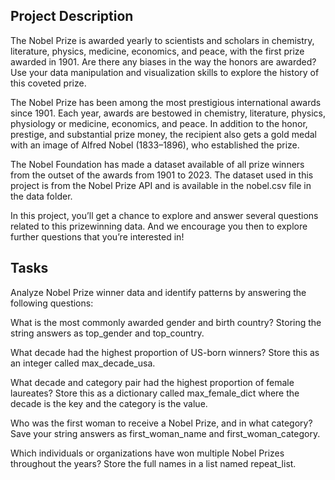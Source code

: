 ## Project Description
The Nobel Prize is awarded yearly to scientists and scholars in chemistry, literature, physics, medicine, economics, and peace, with the first prize awarded in 1901. 
Are there any biases in the way the honors are awarded? 
Use your data manipulation and visualization skills to explore the history of this coveted prize.

The Nobel Prize has been among the most prestigious international awards since 1901. Each year, awards are bestowed in chemistry, literature, physics, physiology or medicine, economics, and peace. In addition to the honor, prestige, and substantial prize money, the recipient also gets a gold medal with an image of Alfred Nobel (1833–1896), who established the prize.

The Nobel Foundation has made a dataset available of all prize winners from the outset of the awards from 1901 to 2023. The dataset used in this project is from the Nobel Prize API and is available in the nobel.csv file in the data folder.

In this project, you’ll get a chance to explore and answer several questions related to this prizewinning data. And we encourage you then to explore further questions that you’re interested in!

## Tasks
Analyze Nobel Prize winner data and identify patterns by answering the following questions:

What is the most commonly awarded gender and birth country? 
Storing the string answers as top_gender and top_country.

What decade had the highest proportion of US-born winners? 
Store this as an integer called max_decade_usa.

What decade and category pair had the highest proportion of female laureates? 
Store this as a dictionary called max_female_dict where the decade is the key and the category is the value.

Who was the first woman to receive a Nobel Prize, and in what category? 
Save your string answers as first_woman_name and first_woman_category.

Which individuals or organizations have won multiple Nobel Prizes throughout the years? 
Store the full names in a list named repeat_list.


